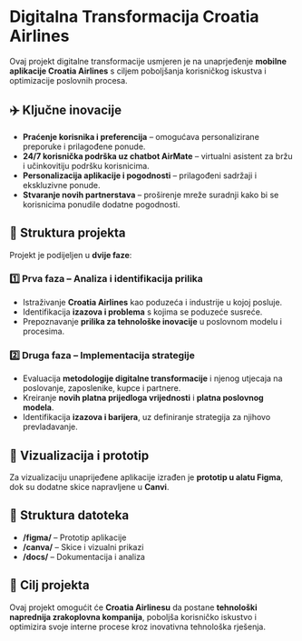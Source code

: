# Digitalna Transformacija Croatia Airlines

Ovaj projekt digitalne transformacije usmjeren je na unaprjeđenje **mobilne aplikacije Croatia Airlines** s ciljem poboljšanja korisničkog iskustva i optimizacije poslovnih procesa.  

## ✈️ Ključne inovacije  
- **Praćenje korisnika i preferencija** – omogućava personalizirane preporuke i prilagođene ponude.  
- **24/7 korisnička podrška uz chatbot AirMate** – virtualni asistent za bržu i učinkovitiju podršku korisnicima.  
- **Personalizacija aplikacije i pogodnosti** – prilagođeni sadržaji i ekskluzivne ponude.  
- **Stvaranje novih partnerstava** – proširenje mreže suradnji kako bi se korisnicima ponudile dodatne pogodnosti.  

## 📌 Struktura projekta  
Projekt je podijeljen u **dvije faze**:  

### **1️⃣ Prva faza – Analiza i identifikacija prilika**  
- Istraživanje **Croatia Airlines** kao poduzeća i industrije u kojoj posluje.  
- Identifikacija **izazova i problema** s kojima se poduzeće susreće.  
- Prepoznavanje **prilika za tehnološke inovacije** u poslovnom modelu i procesima.  

### **2️⃣ Druga faza – Implementacija strategije**  
- Evaluacija **metodologije digitalne transformacije** i njenog utjecaja na poslovanje, zaposlenike, kupce i partnere.  
- Kreiranje **novih platna prijedloga vrijednosti** i **platna poslovnog modela**.  
- Identifikacija **izazova i barijera**, uz definiranje strategija za njihovo prevladavanje.  

## 🎨 Vizualizacija i prototip  
Za vizualizaciju unaprijeđene aplikacije izrađen je **prototip u alatu Figma**, dok su dodatne skice napravljene u **Canvi**.  

## 📂 Struktura datoteka  
- **/figma/** – Prototip aplikacije  
- **/canva/** – Skice i vizualni prikazi  
- **/docs/** – Dokumentacija i analiza  

## 🚀 Cilj projekta  
Ovaj projekt omogućit će **Croatia Airlinesu** da postane **tehnološki naprednija zrakoplovna kompanija**, poboljša korisničko iskustvo i optimizira svoje interne procese kroz inovativna tehnološka rješenja.  


